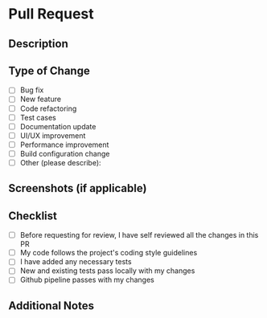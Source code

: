 # Pull Request

## Description
<!-- Please provide a brief description of the changes in this PR -->

## Type of Change
<!-- Please check the appropriate options -->
- [ ] Bug fix
- [ ] New feature
- [ ] Code refactoring
- [ ] Test cases
- [ ] Documentation update
- [ ] UI/UX improvement
- [ ] Performance improvement
- [ ] Build configuration change
- [ ] Other (please describe):

## Screenshots (if applicable)
<!-- Add screenshots here if UI changes were made (Skip if golden tests are added) -->

## Checklist
- [ ] Before requesting for review, I have self reviewed all the changes in this PR
- [ ] My code follows the project's coding style guidelines
- [ ] I have added any necessary tests
- [ ] New and existing tests pass locally with my changes
- [ ] Github pipeline passes with my changes

## Additional Notes
<!-- Any additional information that reviewers should know -->
